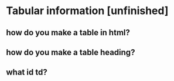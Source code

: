 # Tabular information \[unfinished\]

## how do you make a table in html?

## how do you make a table heading?

## what id td?

